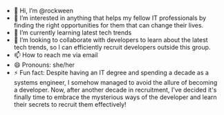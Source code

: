 - 👋 Hi, I’m @rockween
- 👀 I’m interested in anything that helps my fellow IT professionals by finding the right opportunities for them that can change their lives.
- 🌱 I’m currently learning latest tech trends
- 💞️ I’m looking to collaborate with developers to learn about the latest tech trends, so I can efficiently recruit developers outside this group.
- 📫 How to reach me via email
- 😄 Pronouns: she/her
- ⚡ Fun fact: Despite having an IT degree and spending a decade as a systems engineer, I somehow managed to avoid the allure of becoming a developer. Now, after another decade in recruitment, I've decided it's finally time to embrace the mysterious ways of the developer and learn their secrets to recruit them effectively!

<!---
rockween/rockween is a ✨ special ✨ repository because its `README.md` (this file) appears on your GitHub profile.
You can click the Preview link to take a look at your changes.
--->
